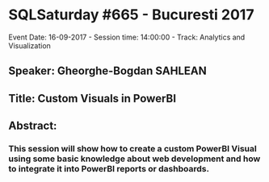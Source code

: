 # SQLSaturday #665 - Bucuresti 2017
Event Date: 16-09-2017 - Session time: 14:00:00 - Track: Analytics and Visualization
## Speaker: Gheorghe-Bogdan SAHLEAN
## Title: Custom Visuals in PowerBI
## Abstract:
### This session will show how to create a custom PowerBI Visual using some basic knowledge about web development and how to integrate it into PowerBI reports or dashboards.
